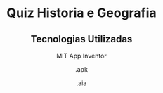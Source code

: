 <center><b><h1>Quiz Historia e Geografia</b></h1></b></center>

<center><h2>Tecnologias Utilizadas</h2></center>
<center><p>MIT App Inventor</p></center>
<center><p>.apk</p></center>
<center><p>.aia</p></center>
